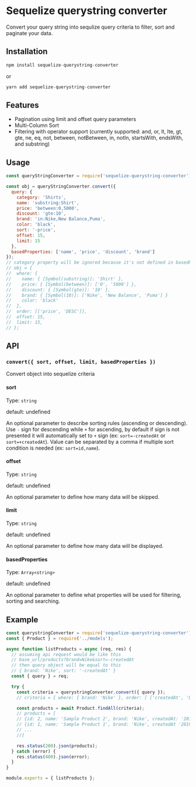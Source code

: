 # Sequelize querystring converter

Convert your query string into sequlize query criteria to filter, sort and paginate your data.

## Installation

```js
npm install sequelize-querystring-converter
```

or

```js
yarn add sequelize-querystring-converter
```

## Features

* Pagination using limit and offset query parameters
* Multi-Column Sort
* Filtering with operator support (currently supported: and, or, lt, lte, gt, gte, ne, eq, not, between, notBetween, in, notIn, startsWith, endsWith, and substring)

## Usage

```javascript
const queryStringConverter = require('sequelize-querystring-converter');

const obj = queryStringConverter.convert({
  query: {
    category: 'Shirts',
    name: 'substring:Shirt',
    price: 'between:0,5000',
    discount: 'gte:10',
    brand: 'in:Nike,New Balance,Puma',
    color: 'black',
    sort: '-price',
    offset: 15,
    limit: 15
  },
  basedProperties: ['name', 'price', 'discount', 'brand']
});
// category property will be ignored because it's not defined in basedProperties
// obj = {
//  where: {
//    name: { [Symbol(substring)]: 'Shirt' },
//    price: { [Symbol(between)]: ['0', '5000'] },
//    discount: { [Symbol(gte)]: '10' },
//    brand: { [Symbol(10)]: ['Nike', 'New Balance', 'Puma'] }
//    color: 'black'
//  },
//  order: [['price', 'DESC']],
//  offset: 15,
//  limit: 15,
// };
```

## API

### `convert({ sort, offset, limit, basedProperties })`

Convert object into sequelize criteria

#### sort

Type: `string`

default: undefined

An optional parameter to describe sorting rules (ascending or descending).
Use `-` sign for descending while `+` for ascending, by default if sign is not presented it will automatically set to `+` sign (ex: `sort=-createdAt` or `sort=+createdAt`).
Value can be separated by a comma if multiple sort condition is needed (ex: `sort=id,name`).

#### offset

Type: `string`

default: undefined

An optional parameter to define how many data will be skipped.

#### limit

Type: `string`

default: undefined

An optional parameter to define how many data will be displayed.

#### basedProperties

Type: `Array<string>`

default: undefined

An optional parameter to define what properties will be used for filtering, sorting and searching.

## Example

```javascript
const querystringConverter = require('sequelize-querystring-converter');
const { Product } = require('../models');

async function listProducts = async (req, res) {
  // assuming api request would be like this
  // base_url/products?brand=Nike&sort=-createdAt
  // then query object will be equal to this
  // { brand: 'Nike', sort: '-createdAt' }
  const { query } = req;

  try {
    const criteria = querystringConverter.convert({ query });
    // criteria = { where: { brand: 'Nike' }, order: [ ['createdAt', 'DESC'] ]}

    const products = await Product.findAll(criteria);
    // products = [
    // {id: 2, name: 'Sample Product 2', brand: 'Nike', createdAt: '2019-07-18 08:25:30'},
    // {id: 1, name: 'Sample Product 1', brand: 'Nike', createdAt '2019-07-16 10:00:01}
    // ...
    //]

    res.status(200).json(products);
  } catch (error) {
    res.status(400).json(error);
  }
}

module.exports = { listProducts };
```
